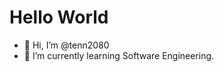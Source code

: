 # Hello World

- 👋 Hi, I’m @tenn2080
- 🌱 I’m currently learning Software Engineering.

<!---
tenn2080/tenn2080 is a ✨ special ✨ repository because its `README.md` (this file) appears on your GitHub profile.
You can click the Preview link to take a look at your changes.
--->
